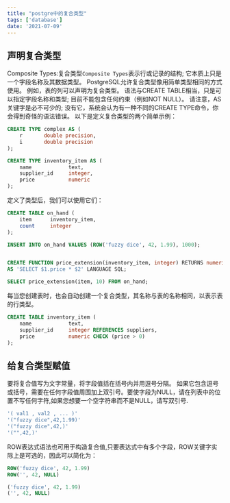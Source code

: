 ```yaml
---
title: "postgre中的复合类型"
tags: ['database']
date: '2021-07-09'
---
```


## 声明复合类型

Composite Types:复合类型`Composite Types`表示行或记录的结构; 它本质上只是一个字段名称及其数据类型。 PostgreSQL允许复合类型像用简单类型相同的方式使用。 例如，表的列可以声明为复合类型。
语法与CREATE TABLE相当，只是可以指定字段名称和类型; 目前不能包含任何约束（例如NOT NULL）。 请注意，AS关键字是必不可少的; 没有它，系统会认为有一种不同的CREATE TYPE命令，你会得到奇怪的语法错误。
以下是定义复合类型的两个简单示例：

```sql
CREATE TYPE complex AS (
    r       double precision,
    i       double precision
);

CREATE TYPE inventory_item AS (
    name            text,
    supplier_id     integer,
    price           numeric
);
```

定义了类型后，我们可以使用它们：

```sql
CREATE TABLE on_hand (
    item      inventory_item,
    count     integer
);

INSERT INTO on_hand VALUES (ROW('fuzzy dice', 42, 1.99), 1000);


CREATE FUNCTION price_extension(inventory_item, integer) RETURNS numeric
AS 'SELECT $1.price * $2' LANGUAGE SQL;

SELECT price_extension(item, 10) FROM on_hand;
```

每当您创建表时，也会自动创建一个复合类型，其名称与表的名称相同，以表示表的行类型。

```sql
CREATE TABLE inventory_item (
    name            text,
    supplier_id     integer REFERENCES suppliers,
    price           numeric CHECK (price > 0)
);
```

## 给复合类型赋值

要将复合值写为文字常量，将字段值括在括号内并用逗号分隔。 如果它包含逗号或括号，需要在任何字段值周围加上双引号。要使字段为NULL，请在列表中的位置不写任何字符,如果您想要一个空字符串而不是NULL，请写双引号.

```sql
'( val1 , val2 , ... )'
'("fuzzy dice",42,1.99)'
'("fuzzy dice",42,)'
'("",42,)'
```

ROW表达式语法也可用于构造复合值,只要表达式中有多个字段，ROW关键字实际上是可选的，因此可以简化为：

```sql
ROW('fuzzy dice', 42, 1.99)
ROW('', 42, NULL)

('fuzzy dice', 42, 1.99)
('', 42, NULL)
```

<!-- tudo -->
